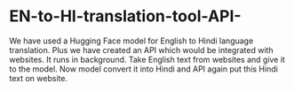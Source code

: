 # EN-to-HI-translation-tool-API-
We have used a Hugging Face model for English to Hindi language translation. Plus we have created an API which would be integrated with websites. It runs in background. Take English text from websites and give it to the model. Now model convert it into Hindi and API again put this Hindi text on website.
